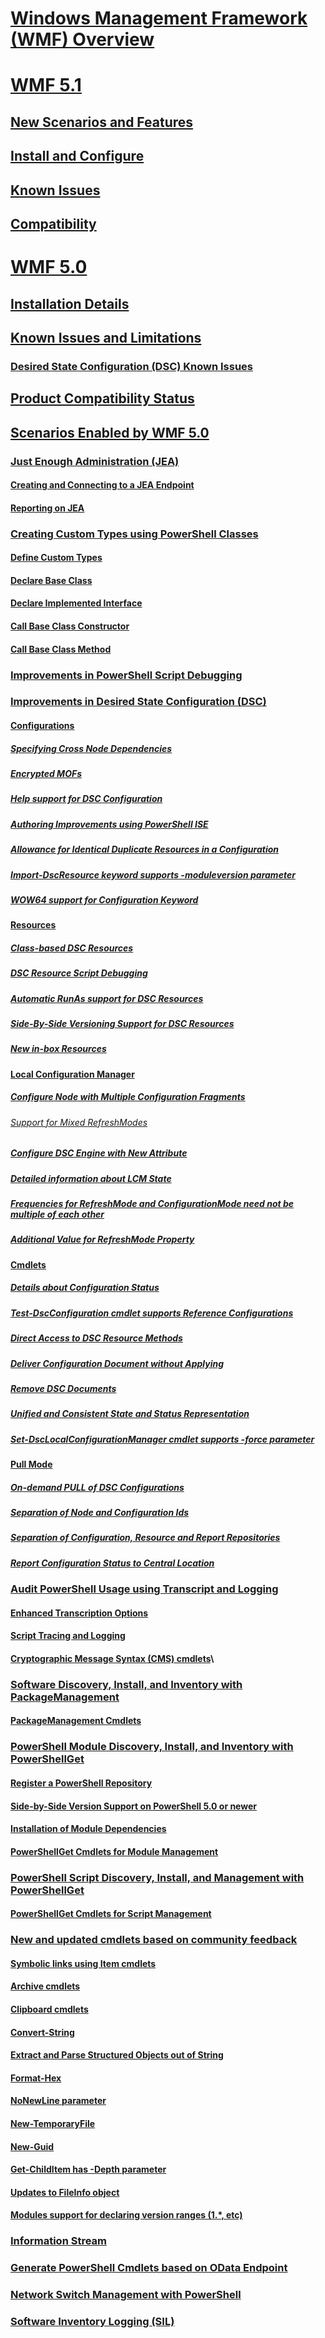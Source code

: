 # [Windows Management Framework (WMF) Overview](wmf-overview.md)

# [WMF 5.1](5.1/release-notes.md)
## [New Scenarios and Features](5.1/scenarios-features.md)
## [Install and Configure](5.1/install-configure.md)
## [Known Issues](5.1/known-issues.md)
## [Compatibility](5.1/Compatibility.md)

# [WMF 5.0](5.0/releasenotes.md)
## [Installation Details](5.0/requirements.md)
## [Known Issues and Limitations](5.0/limitation_overview.md)
### [Desired State Configuration (DSC) Known Issues](5.0/limitation_dsc.md)
## [Product Compatibility Status](5.0/productincompat.md)
## [Scenarios Enabled by WMF 5.0]()
### [Just Enough Administration (JEA)](5.0/jea_overview.md)
#### [Creating and Connecting to a JEA Endpoint](5.0/jea_endpoint.md)
#### [Reporting on JEA](5.0/jea_report.md)
### [Creating Custom Types using PowerShell Classes](5.0/class_overview.md)
#### [Define Custom Types](5.0/class_newtype.md)
#### [Declare Base Class](5.0/class_base.md)
#### [Declare Implemented Interface](5.0/class_interface.md)
#### [Call Base Class Constructor](5.0/class_baseconstructor.md)
#### [Call Base Class Method](5.0/class_basemethod.md)
### [Improvements in PowerShell Script Debugging](5.0/debug_overview.md)
### [Improvements in Desired State Configuration (DSC)](5.0/dsc_improvements.md)
#### [Configurations]()
##### [Specifying Cross Node Dependencies](5.0/dsc_waitfor.md)
##### [Encrypted MOFs](5.0/dsc_encryptedmof.md)
##### [Help support for DSC Configuration](5.0/dsc_confighelp.md)
##### [Authoring Improvements using PowerShell ISE](5.0/dsc_authoring.md)
##### [Allowance for Identical Duplicate Resources in a Configuration](5.0/dsc_identicalduplicate.md)
##### [Import-DscResource keyword supports -moduleversion parameter](5.0/dsc_importdscresource.md)
##### [WOW64 support for Configuration Keyword](5.0/dsc_wow64.md)
#### [Resources]()
##### [Class-based DSC Resources](5.0/dsc_classbasedresource.md)
##### [DSC Resource Script Debugging](5.0/dsc_resourcedebugging.md)
##### [Automatic RunAs support for DSC Resources](5.0/dsc_runas.md)
##### [Side-By-Side Versioning Support for DSC Resources](5.0/dsc_sxsresource.md)
##### [New in-box Resources](5.0/dsc_newresources.md)
#### [Local Configuration Manager]()
##### [Configure Node with Multiple Configuration Fragments](5.0/dsc_partialconfig.md)
###### [Support for Mixed RefreshModes](5.0/dsc_partialconfig_mixedmode.md)
##### [Configure DSC Engine with New Attribute](5.0/dsc_metaconfiguration.md)
##### [Detailed information about LCM State](5.0/dsc_lcmstate.md)
##### [Frequencies for RefreshMode and ConfigurationMode need not be multiple of each other](5.0/dsc_freqnomultiple.md)
##### [Additional Value for RefreshMode Property](5.0/dsc_refreshmode.md)
#### [Cmdlets]()
##### [Details about Configuration Status](5.0/dsc_getconfigurationstatus.md)
##### [Test-DscConfiguration cmdlet supports Reference Configurations](5.0/dsc_testconfiguration.md)
##### [Direct Access to DSC Resource Methods](5.0/dsc_directaccess.md)
##### [Deliver Configuration Document without Applying](5.0/dsc_publishconfig.md)
##### [Remove DSC Documents](5.0/dsc_removeconfigdoc.md)
##### [Unified and Consistent State and Status Representation](5.0/dsc_statestatus.md)
##### [Set-DscLocalConfigurationManager cmdlet supports -force parameter](5.0/dsc_setdsclcm.md)
#### [Pull Mode]()
##### [On-demand PULL of DSC Configurations](5.0/dsc_updateconfig.md)
##### [Separation of Node and Configuration Ids](5.0/dsc_nodeid.md)
##### [Separation of Configuration, Resource and Report Repositories](5.0/dsc_repository.md)
##### [Report Configuration Status to Central Location](5.0/dsc_reporting.md)
### [Audit PowerShell Usage using Transcript and Logging](5.0/audit_overview.md)
#### [Enhanced Transcription Options](5.0/audit_transcript.md)
#### [Script Tracing and Logging](5.0/audit_script.md)
#### [Cryptographic Message Syntax (CMS) cmdlets](5.0/audit_cms.md)\
### [Software Discovery, Install, and Inventory with PackageManagement](5.0/oneget_overview.md)
#### [PackageManagement Cmdlets](5.0/oneget_cmdlets.md)
### [PowerShell Module Discovery, Install, and Inventory with PowerShellGet](5.0/psget_module_overview.md)
#### [Register a PowerShell Repository](5.0/psget_psrepository.md)
#### [Side-by-Side Version Support on PowerShell 5.0 or newer](5.0/psget_modulesxsinstall.md)
#### [Installation of Module Dependencies](5.0/psget_moduledependency.md)
#### [PowerShellGet Cmdlets for Module Management](5.0/psget_modulecmdlets.md)
### [PowerShell Script Discovery, Install, and Management with PowerShellGet](5.0/psget_script_overview.md)
#### [PowerShellGet Cmdlets for Script Management](5.0/psget_scriptcmdlets.md)
### [New and updated cmdlets based on community feedback ](5.0/feedback_cmdlets.md)
#### [Symbolic links using Item cmdlets](5.0/feedback_symbolic.md)
#### [Archive cmdlets](5.0/feedback_archive.md)
#### [Clipboard cmdlets](5.0/feedback_clipboard.md)
#### [Convert-String](5.0/feedback_convertstring.md)
#### [Extract and Parse Structured Objects out of String](5.0/feedback_convertfromString.md)
#### [Format-Hex](5.0/feedback_formathex.md)
#### [NoNewLine parameter](5.0/feedback_nonewline.md)
#### [New-TemporaryFile](5.0/feedback_tempfile.md)
#### [New-Guid](5.0/feedback_newguid.md)
#### [Get-ChildItem has -Depth parameter](5.0/feedback_getchilditem.md)
#### [Updates to FileInfo object](5.0/feedback_fileinfo.md)
#### [Modules support for declaring version ranges (1.*, etc)](5.0/feedback_moduleversionranges.md)
### [Information Stream](5.0/informationstream_overview.md)
### [Generate PowerShell Cmdlets based on OData Endpoint](5.0/odata_overview.md)
### [Network Switch Management with PowerShell](5.0/networkswitch_overview.md)
### [Software Inventory Logging (SIL)](5.0/sil_overview.md)
